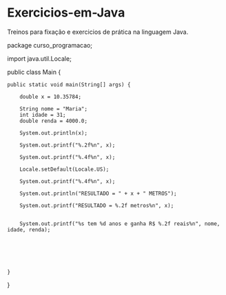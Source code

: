 # Exercicios-em-Java
Treinos para fixação e exercicios de prática na linguagem Java.

package curso_programacao;

import java.util.Locale;

public class Main {

	public static void main(String[] args) {
		
		double x = 10.35784;
		
		String nome = "Maria";
		int idade = 31;
		double renda = 4000.0;
		
		System.out.println(x);
		
		System.out.printf("%.2f%n", x);
		
		System.out.printf("%.4f%n", x);
		
		Locale.setDefault(Locale.US);
		
		System.out.printf("%.4f%n", x);
		
		System.out.println("RESULTADO = " + x + " METROS");
		
		System.out.printf("RESULTADO = %.2f metros%n", x);
		
		
		System.out.printf("%s tem %d anos e ganha R$ %.2f reais%n", nome, idade, renda);
		
		
		
		
		

	}

}
